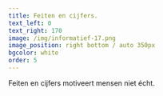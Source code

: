 ```yaml
---
title: Feiten en cijfers.
text_left: 0
text_right: 170
image: /img/informatief-17.png
image_position: right bottom / auto 350px
bgcolor: white
order: 5
---
```


Feiten en cijfers motiveert mensen niet &eacute;cht.&nbsp;